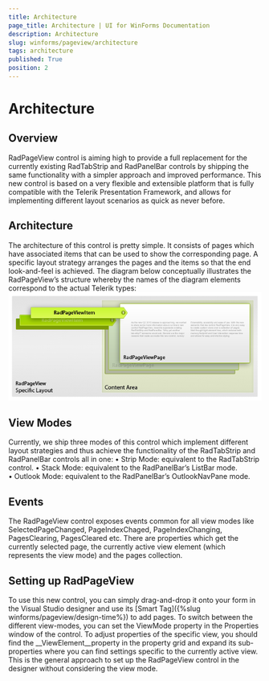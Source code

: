 ```yaml
---
title: Architecture
page_title: Architecture | UI for WinForms Documentation
description: Architecture
slug: winforms/pageview/architecture
tags: architecture
published: True
position: 2
---
```


# Architecture



## Overview

RadPageView control is aiming high to provide a full replacement for the currently existing RadTabStrip and RadPanelBar controls by
        shipping the same functionality with a simpler approach and improved performance. This new control is based on a very flexible and
        extensible platform that is fully compatible with the Telerik Presentation Framework, and allows for implementing different layout
        scenarios as quick as never before.

## Architecture

The architecture of this control is pretty simple. It consists of pages which have associated items that can be used to show
        the corresponding page. A specific layout strategy arranges the pages and the items so that the end look-and-feel is achieved.
        The diagram below conceptually illustrates the RadPageView’s structure whereby the names of the diagram elements correspond to the actual Telerik types:
      ![](images/pageview-architecture001.png)

## View Modes

Currently, we ship three modes of this control which implement different layout strategies and thus achieve the functionality of the RadTabStrip and RadPanelBar controls all in one:
		• Strip Mode: equivalent to the RadTabStrip control.
		• Stack Mode: equivalent to the RadPanelBar’s ListBar mode.
		• Outlook Mode: equivalent to the RadPanelBar’s OutlookNavPane mode.

## Events

The RadPageView control exposes events common for all view modes like SelectedPageChanged, PageIndexChaged, PageIndexChanging,
        PagesClearing, PagesCleared etc. There are properties which get the currently selected page, the currently active view element (which represents the view mode)
        and the pages collection.
		

## Setting up RadPageView

To use this new control, you can simply drag-and-drop it onto your form in the Visual Studio designer and use its [Smart Tag]({%slug winforms/pageview/design-time%}) to add pages. To switch between the different view-modes, you can set the ViewMode property in the Properties window of the control. To adjust properties of the specific view, you should find the __ViewElement__property in the property grid and expand its sub-properties where you can find settings specific to the currently active view. This is the general approach to set up the RadPageView control in the designer without considering the view mode.
